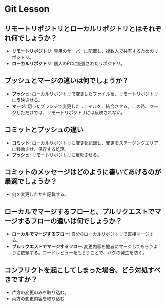 # Git Lesson

## リモートリポジトリとローカルリポジトリとはそれぞれ何でしょうか？

- **リモートリポジトリ**: 専用のサーバーに配置し、複数人で共有するためのリポジトリ。
- **ローカルリポジトリ**: 個人のPCに配置されたリポジトリ。

## プッシュとマージの違いは何でしょうか？

- **プッシュ**: ローカルリポジトリで変更したファイルを、リモートリポジトリに反映させる。
- **マージ**: 切ったブランチで変更したファイルを、結合させる。この時、マージしただけでは、リモートリポジトリには反映されない。

## コミットとプッシュの違い

- **コミット**: ローカルリポジトリに変更を記録し、変更をステージングエリアに移動させ、保存する処理。
- **プッシュ**: リモートリポジトリに反映させる。

## コミットのメッセージはどのように書いてあげるのが最適でしょうか？

- 何を変更したかを記載する。

## ローカルでマージするフローと、プルリクエストでマージするフローの違いは何でしょうか？

- **ローカルでマージするフロー**: 自分のローカルリポジトリで直接マージする。
- **プルリクエストでマージするフロー**: 変更内容を他者にマージしてもらうように依頼する。コードレビューをもらうことで、バグの発生を防ぐ。

## コンフリクトを起こしてしまった場合、どう対処すべきですか？

- 片方の変更のみを取り込む。
- 両方の変更内容を取り込む